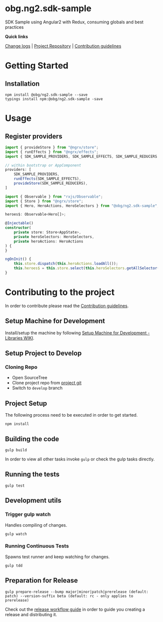 [projectUri]: https://bitbucketsson.betsson.local/projects/WF/repos/obg.ng2.sdk-sample/browse
[projectGit]: https://bitbucketsson.betsson.local/scm/wf/obg.ng2.sdk-sample.git
[changeLog]: ./doc/CHANGELOG.md

[contribWiki]: https://wikisson.betsson.local/display/SG/Contribution+Guidelines
[releaseWorkflowWiki]: https://wikisson.betsson.local/display/SG/Prepare+new+Release+for+Library
[setupMachineWiki]: https://wikisson.betsson.local/display/SG/Setup+Machine+for+Development+-+Libraries

# obg.ng2.sdk-sample
SDK Sample using Angular2 with Redux, consuming globals and best practices


**Quick links**

[Change logs][changeLog] | [Project Repository][projectUri] | [Contribution guidelines][contribWiki]

# Getting Started

## Installation

```
npm install @obg/ng2.sdk-sample --save
typings install npm:@obg/ng2.sdk-sample -save
```

# Usage

## Register providers

```ts
import { provideStore } from "@ngrx/store";
import { runEffects } from "@ngrx/effects";
import { SDK_SAMPLE_PROVIDERS, SDK_SAMPLE_EFFECTS, SDK_SAMPLE_REDUCERS } from "@obg/ng2.sdk-sample";

// within bootstrap or AppComponent
providers: [
	SDK_SAMPLE_PROVIDERS,
	runEffects(SDK_SAMPLE_EFFECTS),
	provideStore(SDK_SAMPLE_REDUCERS),
]
```

```ts
import { Observable } from "rxjs/Observable";
import { Store } from "@ngrx/store";
import { Hero, HeroActions, HeroSelectors } from "@obg/ng2.sdk-sample";

heroes$: Observable<Hero[]>;

@Injectable()
constructor(
	private store: Store<AppState>,
	private heroSelectors: HeroSelectors,
	private heroActions: HeroActions
) {
}

ngOnInit() {
	this.store.dispatch(this.heroActions.loadAll());
	this.heroes$ = this.store.select(this.heroSelectors.getAllSelector());
}

```

# Contributing to the project
In order to contribute please read the [Contribution guidelines][contribWiki].

## Setup Machine for Development
Install/setup the machine by following [Setup Machine for Development - Libraries WIKI][setupMachineWiki].

## Setup Project to Develop

### Cloning Repo

- Open SourceTree
- Clone project repo from [project git][projectGit]
- Switch to `develop` branch


## Project Setup
The following process need to be executed in order to get started.

```
npm install
```


## Building the code

```
gulp build
```
In order to view all other tasks invoke `gulp` or check the gulp tasks directly.

## Running the tests

```
gulp test
```


## Development utils

### Trigger gulp watch
Handles compiling of changes.
```
gulp watch
```


### Running Continuous Tests
Spawns test runner and keep watching for changes.
```
gulp tdd
```


## Preparation for Release

```
gulp prepare-release --bump major|minor|patch|prerelease (default: patch) --version-suffix beta (default: rc - only applies to prerelease)
```
Check out the [release workflow guide][releaseWorkflowWiki] in order to guide you creating a release and distributing it.